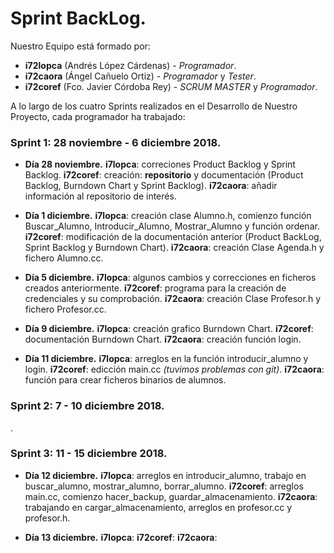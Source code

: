 # Sprint BackLog.

Nuestro Equipo está formado por:
- **i72lopca** (Andrés López Cárdenas) - _Programador_.
- **i72caora** (Ángel Cañuelo Ortiz) - _Programador_ y _Tester_.
- **i72coref** (Fco. Javier Córdoba Rey) - _SCRUM MASTER_  y _Programador_.


A lo largo de los cuatro Sprints realizados en el Desarrollo de Nuestro Proyecto, cada programador ha trabajado:

### Sprint 1: 28 noviembre - 6 diciembre 2018.
 - **Día 28 noviembre.**
   **i7lopca**: correciones Product Backlog y Sprint Backlog. 
   **i72coref**: creación: **repositorio** y documentación (Product Backlog, Burndown Chart y Sprint Backlog).
   **i72caora**: añadir información al repositorio de interés.
   
  - **Día 1 diciembre.**
   **i7lopca**: creación clase Alumno.h, comienzo función Buscar_Alumno, Introducir_Alumno, Mostrar_Alumno y  función ordenar.
   **i72coref**: modificación de la documentación anterior (Product BackLog, Sprint Backlog y Burndown Chart).
   **i72caora**: creación Clase Agenda.h y fichero Alumno.cc.
   
  - **Día 5 diciembre.**
   **i7lopca**: algunos cambios y correcciones en ficheros creados anteriormente.
   **i72coref**: programa para la creación de credenciales y su comprobación. 
   **i72caora**: creación Clase Profesor.h y fichero Profesor.cc.
   
   - **Día 9 diciembre.**
   **i7lopca**: creación grafico Burndown Chart.
   **i72coref**: documentación Burndown Chart.
   **i72caora**: creación función login.
   
   - **Día 11 diciembre.**
   **i7lopca**: arreglos en la función introducir_alumno y login.
   **i72coref**: edicción main.cc _(tuvimos problemas con git)_.
   **i72caora**: función para crear ficheros binarios de alumnos.
   
### Sprint 2: 7 - 10 diciembre 2018.
 .
 
### Sprint 3: 11 - 15 diciembre 2018.

   - **Día 12 diciembre.**
   **i7lopca**: arreglos en introducir_alumno, trabajo en buscar_alumno, mostrar_alumno, borrar_alumno.
   **i72coref**: arreglos main.cc, comienzo hacer_backup, guardar_almacenamiento.
   **i72caora**: trabajando en cargar_almacenamiento, arreglos en profesor.cc y profesor.h.
   
   - **Día 13 diciembre.**
   **i7lopca**: 
   **i72coref**: 
   **i72caora**: 
   
